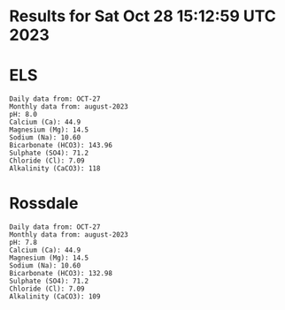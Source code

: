 # Results for Sat Oct 28 15:12:59 UTC 2023
# ELS
```
Daily data from: OCT-27
Monthly data from: august-2023
pH: 8.0
Calcium (Ca): 44.9
Magnesium (Mg): 14.5
Sodium (Na): 10.60
Bicarbonate (HCO3): 143.96
Sulphate (SO4): 71.2
Chloride (Cl): 7.09
Alkalinity (CaCO3): 118
```
# Rossdale
```
Daily data from: OCT-27
Monthly data from: august-2023
pH: 7.8
Calcium (Ca): 44.9
Magnesium (Mg): 14.5
Sodium (Na): 10.60
Bicarbonate (HCO3): 132.98
Sulphate (SO4): 71.2
Chloride (Cl): 7.09
Alkalinity (CaCO3): 109
```
